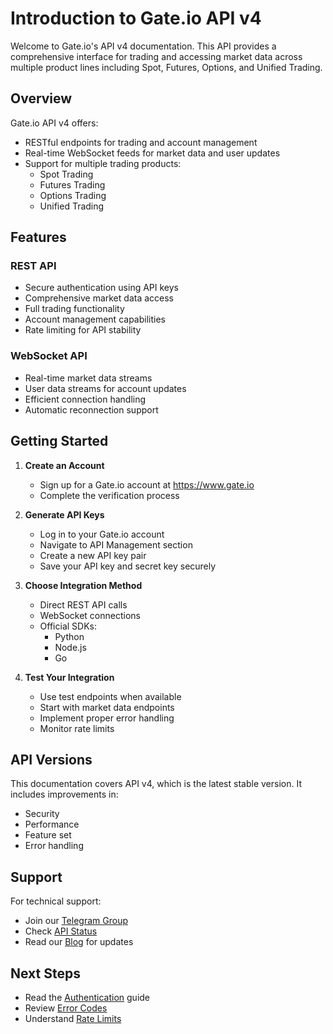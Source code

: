# Introduction to Gate.io API v4

Welcome to Gate.io's API v4 documentation. This API provides a comprehensive interface for trading and accessing market data across multiple product lines including Spot, Futures, Options, and Unified Trading.

## Overview

Gate.io API v4 offers:
- RESTful endpoints for trading and account management
- Real-time WebSocket feeds for market data and user updates
- Support for multiple trading products:
  - Spot Trading
  - Futures Trading
  - Options Trading
  - Unified Trading

## Features

### REST API
- Secure authentication using API keys
- Comprehensive market data access
- Full trading functionality
- Account management capabilities
- Rate limiting for API stability

### WebSocket API
- Real-time market data streams
- User data streams for account updates
- Efficient connection handling
- Automatic reconnection support

## Getting Started

1. **Create an Account**
   - Sign up for a Gate.io account at https://www.gate.io
   - Complete the verification process

2. **Generate API Keys**
   - Log in to your Gate.io account
   - Navigate to API Management section
   - Create a new API key pair
   - Save your API key and secret key securely

3. **Choose Integration Method**
   - Direct REST API calls
   - WebSocket connections
   - Official SDKs:
     - Python
     - Node.js
     - Go

4. **Test Your Integration**
   - Use test endpoints when available
   - Start with market data endpoints
   - Implement proper error handling
   - Monitor rate limits

## API Versions

This documentation covers API v4, which is the latest stable version. It includes improvements in:
- Security
- Performance
- Feature set
- Error handling

## Support

For technical support:
- Join our [Telegram Group](https://t.me/gate_io)
- Check [API Status](https://status.gate.io/)
- Read our [Blog](https://www.gate.io/blog) for updates

## Next Steps

- Read the [Authentication](./authentication.md) guide
- Review [Error Codes](./error-codes.md)
- Understand [Rate Limits](./rate-limits.md)